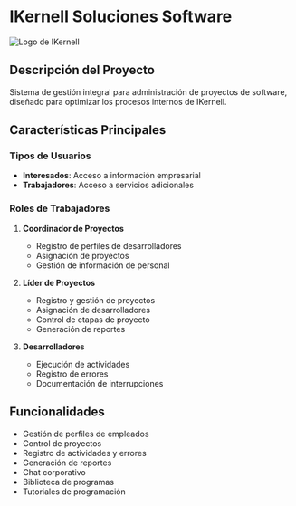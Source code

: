 # IKernell Soluciones Software

![Logo de IKernell](link_a_tu_imagen.png)

## Descripción del Proyecto

Sistema de gestión integral para administración de proyectos de software, diseñado para optimizar los procesos internos de IKernell.

## Características Principales

### Tipos de Usuarios
- **Interesados**: Acceso a información empresarial
- **Trabajadores**: Acceso a servicios adicionales

### Roles de Trabajadores
1. **Coordinador de Proyectos**
   - Registro de perfiles de desarrolladores
   - Asignación de proyectos
   - Gestión de información de personal

2. **Líder de Proyectos**
   - Registro y gestión de proyectos
   - Asignación de desarrolladores
   - Control de etapas de proyecto
   - Generación de reportes

3. **Desarrolladores**
   - Ejecución de actividades
   - Registro de errores
   - Documentación de interrupciones

## Funcionalidades

- Gestión de perfiles de empleados
- Control de proyectos
- Registro de actividades y errores
- Generación de reportes
- Chat corporativo
- Biblioteca de programas
- Tutoriales de programación

